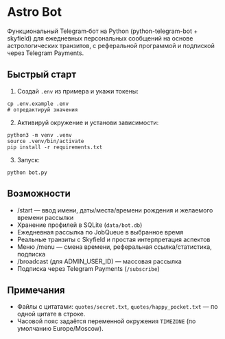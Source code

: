 # Astro Bot

Функциональный Telegram‑бот на Python (python-telegram-bot + skyfield) для ежедневных персональных сообщений на основе астрологических транзитов, с реферальной программой и подпиской через Telegram Payments.

## Быстрый старт

1. Создай `.env` из примера и укажи токены:
```
cp .env.example .env
# отредактируй значения
```

2. Активируй окружение и установи зависимости:
```
python3 -m venv .venv
source .venv/bin/activate
pip install -r requirements.txt
```

3. Запуск:
```
python bot.py
```

## Возможности
- /start — ввод имени, даты/места/времени рождения и желаемого времени рассылки
- Хранение профилей в SQLite (`data/bot.db`)
- Ежедневная рассылка по JobQueue в выбранное время
- Реальные транзиты с Skyfield и простая интерпретация аспектов
- Меню /menu — смена времени, реферальная ссылка/статистика, подписка
- /broadcast (для ADMIN_USER_ID) — массовая рассылка
- Подписка через Telegram Payments (`/subscribe`)

## Примечания
- Файлы с цитатами: `quotes/secret.txt`, `quotes/happy_pocket.txt` — по одной цитате в строке.
- Часовой пояс задаётся переменной окружения `TIMEZONE` (по умолчанию Europe/Moscow).